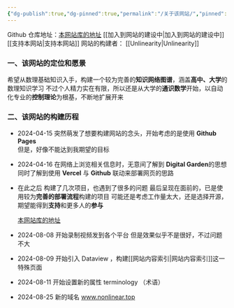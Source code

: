 ```yaml
---
{"dg-publish":true,"dg-pinned":true,"permalink":"/关于该网站/","pinned":true,"dgPassFrontmatter":true,"noteIcon":"","created":"2024-07-08T11:35:22.230+08:00","updated":"2024-08-27T18:45:36.722+08:00"}
---
```


Github 仓库地址：[本网站库的地址](https://github.com/UNLINEARITY/Learn-Everything)
[[加入到网站的建设中\|加入到网站的建设中]]
[[支持本网站\|支持本网站]]
网站的构建者： [[Unlinearity\|Unlinearity]]

### 一、该网站的定位和愿景
希望从数理基础知识入手，构建一个较为完善的**知识网络图谱**，涵盖**高中、大学**的数理知识学习
不过个人精力实在有限，所以还是从大学的**通识数学**开始，以自动化专业的**控制理论**为根基，不断地扩展开来

### 二、该网站的构建历程
- 2024-04-15
	突然萌发了想要构建网站的念头，开始考虑的是使用 **Github Pages**  
	但是，好像不能达到我期望的目标

- 2024-04-16
	在网络上浏览相关信息时，无意间了解到 **Digital Garden**的思想
	同时了解到使用 **Vercel** 与 **Github** 联动来部署网页的思路
	
- 在此之后
	构建了几次项目，也遇到了很多的问题
	最后呈现在面前的，已是使用较为**完善的部署流程**构建的项目
	可能还是考虑工作量太大，还是选择开源，期望能得到**支持**和更多人的**参与**
	
	[本网站库的地址](https://github.com/UNLINEARITY/Learn-Everything)

- 2024-08-08
	开始录制视频发到各个平台
	但是效果似乎不是很好，不过问题不大

- 2024-08-09
	开始引入 Dataview ，构建[[网站内容索引\|网站内容索引]]这一特殊页面

- 2024-08-11
	开始设置新的属性 terminology （术语）

- 2024-08-25
	新的域名 www.nonlinear.top   




